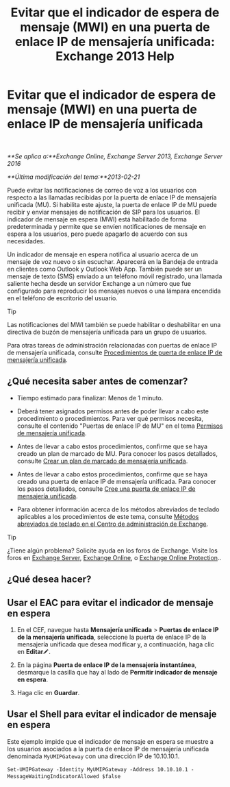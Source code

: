 ﻿---
title: 'Evitar que el indicador de espera de mensaje (MWI) en una puerta de enlace IP de mensajería unificada: Exchange 2013 Help'
TOCTitle: Evitar que el indicador de espera de mensaje (MWI) en una puerta de enlace IP de mensajería unificada
ms:assetid: 7af6d094-199f-4134-a25d-9fc7e9c05fe1
ms:mtpsurl: https://technet.microsoft.com/es-es/library/JJ673536(v=EXCHG.150)
ms:contentKeyID: 49895732
ms.date: 05/22/2018
mtps_version: v=EXCHG.150
ms.translationtype: MT
---

# Evitar que el indicador de espera de mensaje (MWI) en una puerta de enlace IP de mensajería unificada

 

_**Se aplica a:**Exchange Online, Exchange Server 2013, Exchange Server 2016_

_**Última modificación del tema:**2013-02-21_

Puede evitar las notificaciones de correo de voz a los usuarios con respecto a las llamadas recibidas por la puerta de enlace IP de mensajería unificada (MU). Si habilita este ajuste, la puerta de enlace IP de MU puede recibir y enviar mensajes de notificación de SIP para los usuarios. El indicador de mensaje en espera (MWI) está habilitado de forma predeterminada y permite que se envíen notificaciones de mensaje en espera a los usuarios, pero puede apagarlo de acuerdo con sus necesidades.

Un indicador de mensaje en espera notifica al usuario acerca de un mensaje de voz nuevo o sin escuchar. Aparecerá en la Bandeja de entrada en clientes como Outlook y Outlook Web App. También puede ser un mensaje de texto (SMS) enviado a un teléfono móvil registrado, una llamada saliente hecha desde un servidor Exchange a un número que fue configurado para reproducir los mensajes nuevos o una lámpara encendida en el teléfono de escritorio del usuario.


> [!TIP]
> Las notificaciones del MWI también se puede habilitar o deshabilitar en una directiva de buzón de mensajería unificada para un grupo de usuarios.



Para otras tareas de administración relacionadas con puertas de enlace IP de mensajería unificada, consulte [Procedimientos de puerta de enlace IP de mensajería unificada](um-ip-gateway-procedures-exchange-2013-help.md).

## ¿Qué necesita saber antes de comenzar?

  - Tiempo estimado para finalizar: Menos de 1 minuto.

  - Deberá tener asignados permisos antes de poder llevar a cabo este procedimiento o procedimientos. Para ver qué permisos necesita, consulte el contenido "Puertas de enlace IP de MU" en el tema [Permisos de mensajería unificada](unified-messaging-permissions-exchange-2013-help.md).

  - Antes de llevar a cabo estos procedimientos, confirme que se haya creado un plan de marcado de MU. Para conocer los pasos detallados, consulte [Crear un plan de marcado de mensajería unificada](create-a-um-dial-plan-exchange-2013-help.md).

  - Antes de llevar a cabo estos procedimientos, confirme que se haya creado una puerta de enlace IP de mensajería unificada. Para conocer los pasos detallados, consulte [Cree una puerta de enlace IP de mensajería unificada](create-a-um-ip-gateway-exchange-2013-help.md).

  - Para obtener información acerca de los métodos abreviados de teclado aplicables a los procedimientos de este tema, consulte [Métodos abreviados de teclado en el Centro de administración de Exchange](keyboard-shortcuts-in-the-exchange-admin-center-exchange-online-protection-help.md).


> [!TIP]
> ¿Tiene algún problema? Solicite ayuda en los foros de Exchange. Visite los foros en <A href="https://go.microsoft.com/fwlink/p/?linkid=60612">Exchange Server</A>, <A href="https://go.microsoft.com/fwlink/p/?linkid=267542">Exchange Online</A>, o <A href="https://go.microsoft.com/fwlink/p/?linkid=285351">Exchange Online Protection</A>..



## ¿Qué desea hacer?

## Usar el EAC para evitar el indicador de mensaje en espera

1.  En el CEF, navegue hasta **Mensajería unificada** \> **Puertas de enlace IP de la mensajería unificada**, seleccione la puerta de enlace IP de la mensajería unificada que desea modificar y, a continuación, haga clic en **Editar**![Icono Editar](images/Bb124582.6f53ccb2-1f13-4c02-bea0-30690e6ea71d(EXCHG.150).gif "Icono Editar").

2.  En la página **Puerta de enlace IP de la mensajería instantánea**, desmarque la casilla que hay al lado de **Permitir indicador de mensaje en espera**.

3.  Haga clic en **Guardar**.

## Usar el Shell para evitar el indicador de mensaje en espera

Este ejemplo impide que el indicador de mensaje en espera se muestre a los usuarios asociados a la puerta de enlace IP de mensajería unificada denominada `MyUMIPGateway` con una dirección IP de 10.10.10.1.

    Set-UMIPGateway -Identity MyUMIPGateway -Address 10.10.10.1 -MessageWaitingIndicatorAllowed $false

